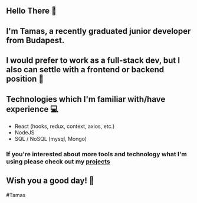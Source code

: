 ## Hello There :wave:

## I'm Tamas, a recently graduated junior developer from Budapest.

## I would prefer to work as a full-stack dev, but I also can settle with a frontend or backend position :slightly_smiling_face:

## Technologies which I'm familiar with/have experience :computer:
- React (hooks, redux, context, axios, etc.)
- NodeJS 
- SQL / NoSQL (mysql, Mongo)

### If you're interested about more tools and technology what I'm using please check out my <a href="https://github.com/tamas-w/" target="_blank">projects</a>


## Wish you a good day! :slightly_smiling_face:
#Tamas
